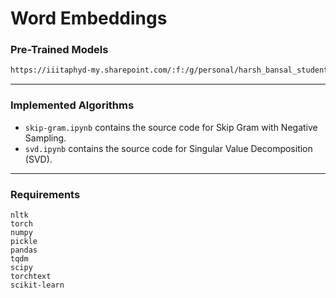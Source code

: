 # **Word Embeddings**

### Pre-Trained Models
```html
https://iiitaphyd-my.sharepoint.com/:f:/g/personal/harsh_bansal_students_iiit_ac_in/EiGhi1L_jwFMl6WMZ1OgvcUBGLXgYTbePes0HSjzRD-1Uw?e=JvCzaU
```

---

### Implemented Algorithms
- `skip-gram.ipynb` contains the source code for Skip Gram with Negative Sampling.
- `svd.ipynb` contains the source code for Singular Value Decomposition (SVD).

---

### Requirements
```
nltk
torch
numpy
pickle
pandas
tqdm
scipy
torchtext
scikit-learn
```

